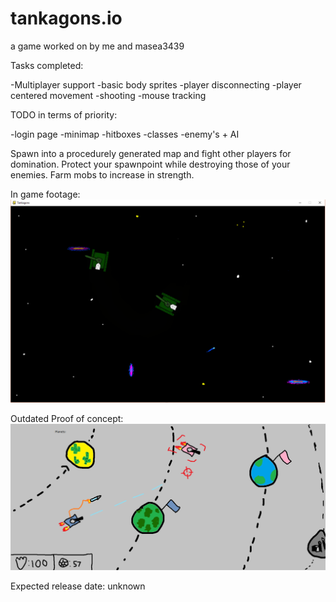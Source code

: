 # tankagons.io
a game worked on by me and masea3439

Tasks completed:

-Multiplayer support
-basic body sprites
-player disconnecting
-player centered movement
-shooting
-mouse tracking

TODO in terms of priority:

-login page
-minimap
-hitboxes
-classes
-enemy's + AI

Spawn into a procedurely generated map and fight other players for domination. Protect your spawnpoint while destroying those of your enemies. Farm mobs to increase in strength. 

In game footage:
![alt text](TankagonsNewProofofConcept.png)


Outdated Proof of concept:
![alt text](TankagonsProofofConcept.png)


Expected release date: unknown



